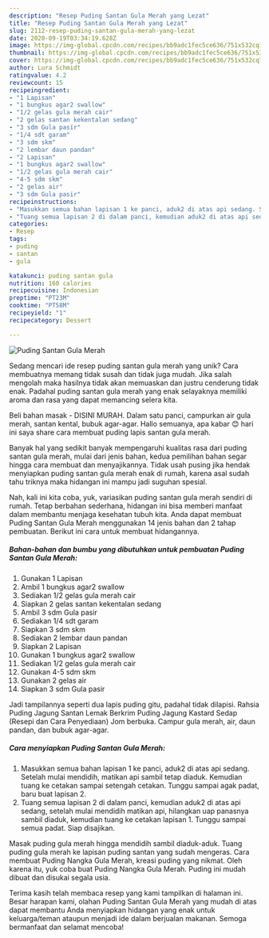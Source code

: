 ```yaml
---
description: "Resep Puding Santan Gula Merah yang Lezat"
title: "Resep Puding Santan Gula Merah yang Lezat"
slug: 2112-resep-puding-santan-gula-merah-yang-lezat
date: 2020-09-19T03:34:19.628Z
image: https://img-global.cpcdn.com/recipes/bb9adc1fec5ce636/751x532cq70/puding-santan-gula-merah-foto-resep-utama.jpg
thumbnail: https://img-global.cpcdn.com/recipes/bb9adc1fec5ce636/751x532cq70/puding-santan-gula-merah-foto-resep-utama.jpg
cover: https://img-global.cpcdn.com/recipes/bb9adc1fec5ce636/751x532cq70/puding-santan-gula-merah-foto-resep-utama.jpg
author: Lura Schmidt
ratingvalue: 4.2
reviewcount: 15
recipeingredient:
- "1 Lapisan"
- "1 bungkus agar2 swallow"
- "1/2 gelas gula merah cair"
- "2 gelas santan kekentalan sedang"
- "3 sdm Gula pasir"
- "1/4 sdt garam"
- "3 sdm skm"
- "2 lembar daun pandan"
- "2 Lapisan"
- "1 bungkus agar2 swallow"
- "1/2 gelas gula merah cair"
- "4-5 sdm skm"
- "2 gelas air"
- "3 sdm Gula pasir"
recipeinstructions:
- "Masukkan semua bahan lapisan 1 ke panci, aduk2 di atas api sedang. Setelah mulai mendidih, matikan api sambil tetap diaduk. Kemudian tuang ke cetakan sampai setengah cetakan. Tunggu sampai agak padat, baru buat lapisan 2."
- "Tuang semua lapisan 2 di dalam panci, kemudian aduk2 di atas api sedang, setelah mulai mendidih matikan api, hilangkan uap panasnya sambil diaduk, kemudian tuang ke cetakan lapisan 1. Tunggu sampai semua padat. Siap disajikan."
categories:
- Resep
tags:
- puding
- santan
- gula

katakunci: puding santan gula 
nutrition: 160 calories
recipecuisine: Indonesian
preptime: "PT23M"
cooktime: "PT58M"
recipeyield: "1"
recipecategory: Dessert

---
```



![Puding Santan Gula Merah](https://img-global.cpcdn.com/recipes/bb9adc1fec5ce636/751x532cq70/puding-santan-gula-merah-foto-resep-utama.jpg)

Sedang mencari ide resep puding santan gula merah yang unik? Cara membuatnya memang tidak susah dan tidak juga mudah. Jika salah mengolah maka hasilnya tidak akan memuaskan dan justru cenderung tidak enak. Padahal puding santan gula merah yang enak selayaknya memiliki aroma dan rasa yang dapat memancing selera kita.

Beli bahan masak - DISINI MURAH. Dalam satu panci, campurkan air gula merah, santan kental, bubuk agar-agar. Hallo semuanya, apa kabar 😊 hari ini saya share cara membuat puding lapis santan gula merah.

Banyak hal yang sedikit banyak mempengaruhi kualitas rasa dari puding santan gula merah, mulai dari jenis bahan, kedua pemilihan bahan segar hingga cara membuat dan menyajikannya. Tidak usah pusing jika hendak menyiapkan puding santan gula merah enak di rumah, karena asal sudah tahu triknya maka hidangan ini mampu jadi suguhan spesial.


Nah, kali ini kita coba, yuk, variasikan puding santan gula merah sendiri di rumah. Tetap berbahan sederhana, hidangan ini bisa memberi manfaat dalam membantu menjaga kesehatan tubuh kita. Anda dapat membuat Puding Santan Gula Merah menggunakan 14 jenis bahan dan 2 tahap pembuatan. Berikut ini cara untuk membuat hidangannya.

<!--inarticleads1-->

##### Bahan-bahan dan bumbu yang dibutuhkan untuk pembuatan Puding Santan Gula Merah:

1. Gunakan 1 Lapisan
1. Ambil 1 bungkus agar2 swallow
1. Sediakan 1/2 gelas gula merah cair
1. Siapkan 2 gelas santan kekentalan sedang
1. Ambil 3 sdm Gula pasir
1. Sediakan 1/4 sdt garam
1. Siapkan 3 sdm skm
1. Sediakan 2 lembar daun pandan
1. Siapkan 2 Lapisan
1. Gunakan 1 bungkus agar2 swallow
1. Sediakan 1/2 gelas gula merah cair
1. Gunakan 4-5 sdm skm
1. Gunakan 2 gelas air
1. Siapkan 3 sdm Gula pasir


Jadi tampilannya seperti dua lapis puding gitu, padahal tidak dilapisi. Rahsia Puding Jagung Santan Lemak Berkrim Puding Jagung Kastard Sedap (Resepi dan Cara Penyediaan) Jom berbuka. Campur gula merah, air, daun pandan, dan bubuk agar-agar. 

<!--inarticleads2-->

##### Cara menyiapkan Puding Santan Gula Merah:

1. Masukkan semua bahan lapisan 1 ke panci, aduk2 di atas api sedang. Setelah mulai mendidih, matikan api sambil tetap diaduk. Kemudian tuang ke cetakan sampai setengah cetakan. Tunggu sampai agak padat, baru buat lapisan 2.
1. Tuang semua lapisan 2 di dalam panci, kemudian aduk2 di atas api sedang, setelah mulai mendidih matikan api, hilangkan uap panasnya sambil diaduk, kemudian tuang ke cetakan lapisan 1. Tunggu sampai semua padat. Siap disajikan.


Masak puding gula merah hingga mendidih sambil diaduk-aduk. Tuang puding gula merah ke lapisan puding santan yang sudah mengeras. Cara membuat Puding Nangka Gula Merah, kreasi puding yang nikmat. Oleh karena itu, yuk coba buat Puding Nangka Gula Merah. Puding ini mudah dibuat dan disukai segala usia. 

Terima kasih telah membaca resep yang kami tampilkan di halaman ini. Besar harapan kami, olahan Puding Santan Gula Merah yang mudah di atas dapat membantu Anda menyiapkan hidangan yang enak untuk keluarga/teman ataupun menjadi ide dalam berjualan makanan. Semoga bermanfaat dan selamat mencoba!
